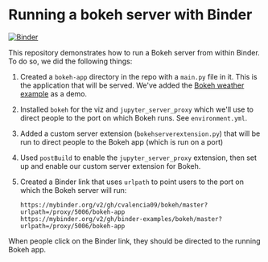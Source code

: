 # Running a bokeh server with Binder

[![Binder](https://mybinder.org/badge_logo.svg)](https://mybinder.org/v2/gh/binder-examples/bokeh/master?urlpath=/proxy/5006/bokeh-app)

This repository demonstrates how to run a Bokeh server from within Binder. To do so, we did the following things:

1. Created a `bokeh-app` directory in the repo with a `main.py` file in it. This is the application that will be served. We've added the
   [Bokeh weather example](https://github.com/bokeh/bokeh/tree/master/examples/app/weather) as a demo. 
2. Installed `bokeh` for the viz and `jupyter_server_proxy` which we'll use to direct people to the port on which Bokeh runs. See `environment.yml`.
3. Added a custom server extension (`bokehserverextension.py`) that will be run to direct people to the Bokeh app (which is run on a port)
4. Used `postBuild` to enable the `jupyter_server_proxy` extension, then set up and enable our custom server extension for Bokeh. 
5. Created a Binder link that uses `urlpath` to point users to the port on which the Bokeh server will run:

   ```
   https://mybinder.org/v2/gh/cvalencia09/bokeh/master?urlpath=/proxy/5006/bokeh-app
   https://mybinder.org/v2/gh/binder-examples/bokeh/master?urlpath=/proxy/5006/bokeh-app
   ```
   
When people click on the Binder link, they should be directed to the running Bokeh app.
